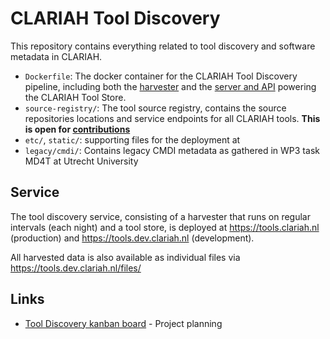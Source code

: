 # CLARIAH Tool Discovery

This repository contains everything related to tool discovery and software metadata in CLARIAH.
* `Dockerfile`:  The docker container for the CLARIAH Tool Discovery pipeline, including both the
    [harvester](https://github.com/proycon/codemeta-harvester) and the [server and
    API](https://github.com/proycon/codemeta-server) powering the CLARIAH Tool Store.
* `source-registry/`: The tool source registry, contains the source repositories locations and service endpoints for all
    CLARIAH tools. **This is open for [contributions](CONTRIBUTING.md)**
* ``etc/``, ``static/``: supporting files for the deployment at
* ``legacy/cmdi/``: Contains legacy CMDI metadata as gathered in WP3 task MD4T at Utrecht University

## Service

The tool discovery service, consisting of a harvester that runs on regular intervals (each night) and a tool store,
is deployed at https://tools.clariah.nl (production) and https://tools.dev.clariah.nl (development).

All harvested data is also available as individual files via https://tools.dev.clariah.nl/files/

## Links

* [Tool Discovery kanban board](https://github.com/orgs/CLARIAH/projects/1) - Project planning

